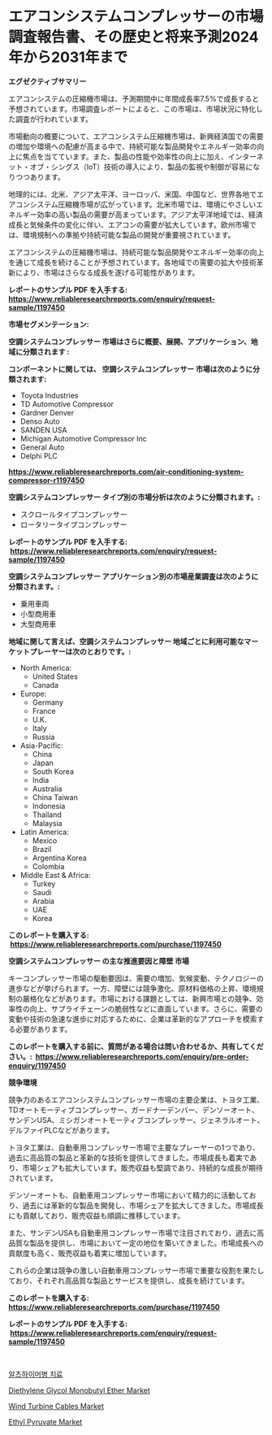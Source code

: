 <p><h1>エアコンシステムコンプレッサーの市場調査報告書、その歴史と将来予測2024年から2031年まで</h1></p><p><strong>エグゼクティブサマリー</strong></p>
<p><p>エアコンシステムの圧縮機市場は、予測期間中に年間成長率7.5%で成長すると予想されています。市場調査レポートによると、この市場は、市場状況に特化した調査が行われています。</p><p>市場動向の概要について、エアコンシステム圧縮機市場は、新興経済国での需要の増加や環境への配慮が高まる中で、持続可能な製品開発やエネルギー効率の向上に焦点を当てています。また、製品の性能や効率性の向上に加え、インターネット・オブ・シングス（IoT）技術の導入により、製品の監視や制御が容易になりつつあります。</p><p>地理的には、北米、アジア太平洋、ヨーロッパ、米国、中国など、世界各地でエアコンシステム圧縮機市場が広がっています。北米市場では、環境にやさしいエネルギー効率の高い製品の需要が高まっています。アジア太平洋地域では、経済成長と気候条件の変化に伴い、エアコンの需要が拡大しています。欧州市場では、環境規制への準拠や持続可能な製品の開発が重要視されています。</p><p>エアコンシステムの圧縮機市場は、持続可能な製品開発やエネルギー効率の向上を通じて成長を続けることが予想されています。各地域での需要の拡大や技術革新により、市場はさらなる成長を遂げる可能性があります。</p></p>
<p><strong>レポートのサンプル PDF を入手する: <a href="https://www.reliableresearchreports.com/enquiry/request-sample/1197450">https://www.reliableresearchreports.com/enquiry/request-sample/1197450</a></strong></p>
<p><strong>市場セグメンテーション:</strong></p>
<p><strong> 空調システムコンプレッサー 市場はさらに概要、展開、アプリケーション、地域に分類されます :</strong></p>
<p><strong>コンポーネントに関しては、 空調システムコンプレッサー 市場は次のように分類されます: &nbsp;</strong></p>
<p><ul><li>Toyota Industries</li><li>TD Automotive Compressor</li><li>Gardner Denver</li><li>Denso Auto</li><li>SANDEN USA</li><li>Michigan Automotive Compressor Inc</li><li>General Auto</li><li>Delphi PLC</li></ul></p>
<p><strong><a href="https://www.reliableresearchreports.com/air-conditioning-system-compressor-r1197450">https://www.reliableresearchreports.com/air-conditioning-system-compressor-r1197450</a></strong></p>
<p><strong> 空調システムコンプレッサー タイプ別の市場分析は次のように分類されます。:</strong></p>
<p><ul><li>スクロールタイプコンプレッサー</li><li>ロータリータイプコンプレッサー</li></ul></p>
<p><strong>レポートのサンプル PDF を入手する: &nbsp;<a href="https://www.reliableresearchreports.com/enquiry/request-sample/1197450">https://www.reliableresearchreports.com/enquiry/request-sample/1197450</a></strong></p>
<p><strong> 空調システムコンプレッサー アプリケーション別の市場産業調査は次のように分類されます。:</strong></p>
<p><ul><li>乗用車両</li><li>小型商用車</li><li>大型商用車</li></ul></p>
<p><strong>地域に関して言えば、空調システムコンプレッサー 地域ごとに利用可能なマーケットプレーヤーは次のとおりです。:</strong></p>
<p><ul>
    <li>
        North America:
        <ul>
            <li>United States</li>
            <li>Canada</li>
        </ul>
    </li>
    <li>
        Europe:
        <ul>
            <li>Germany</li>
            <li>France</li>
            <li>U.K.</li>
            <li>Italy</li>
            <li>Russia</li>
        </ul>
    </li>
    <li>
        Asia-Pacific:
        <ul>
            <li>China</li>
            <li>Japan</li>
            <li>South Korea</li>
            <li>India</li>
            <li>Australia</li>
            <li>China Taiwan</li>
            <li>Indonesia</li>
            <li>Thailand</li>
            <li>Malaysia</li>
        </ul>
    </li>
    <li>
        Latin America:
        <ul>
            <li>Mexico</li>
            <li>Brazil</li>
            <li>Argentina Korea</li>
            <li>Colombia</li>
        </ul>
    </li>
    <li>
        Middle East & Africa:
        <ul>
            <li>Turkey</li>
            <li>Saudi</li>
            <li>Arabia</li>
            <li>UAE</li>
            <li>Korea</li>
        </ul>
    </li>
    </ul></p>
<p><strong>このレポートを購入する: &nbsp;<a href="https://www.reliableresearchreports.com/purchase/1197450">https://www.reliableresearchreports.com/purchase/1197450</a></strong></p>
<p><strong>空調システムコンプレッサー の主な推進要因と障壁 市場</strong></p>
<p><p>キーコンプレッサー市場の駆動要因は、需要の増加、気候変動、テクノロジーの進歩などが挙げられます。一方、障壁には競争激化、原材料価格の上昇、環境規制の厳格化などがあります。市場における課題としては、新興市場との競争、効率性の向上、サプライチェーンの脆弱性などに直面しています。さらに、需要の変動や技術の急速な進歩に対応するために、企業は革新的なアプローチを模索する必要があります。</p></p>
<p><strong>このレポートを購入する前に、質問がある場合は問い合わせるか、共有してください。:&nbsp; <a href="https://www.reliableresearchreports.com/enquiry/pre-order-enquiry/1197450">https://www.reliableresearchreports.com/enquiry/pre-order-enquiry/1197450</a></strong></p>
<p><strong>競争環境</strong></p>
<p><p>競争力のあるエアコンシステムコンプレッサー市場の主要企業は、トヨタ工業、TDオートモーティブコンプレッサー、ガードナーデンバー、デンソーオート、サンデンUSA、ミシガンオートモーティブコンプレッサー、ジェネラルオート、デルファイPLCなどがあります。</p><p>トヨタ工業は、自動車用コンプレッサー市場で主要なプレーヤーの1つであり、過去に高品質の製品と革新的な技術を提供してきました。市場成長も着実であり、市場シェアも拡大しています。販売収益も堅調であり、持続的な成長が期待されています。</p><p>デンソーオートも、自動車用コンプレッサー市場において精力的に活動しており、過去には革新的な製品を開発し、市場シェアを拡大してきました。市場成長にも貢献しており、販売収益も順調に推移しています。</p><p>また、サンデンUSAも自動車用コンプレッサー市場で注目されており、過去に高品質な製品を提供し、市場において一定の地位を築いてきました。市場成長への貢献度も高く、販売収益も着実に増加しています。</p><p>これらの企業は競争の激しい自動車用コンプレッサー市場で重要な役割を果たしており、それぞれ高品質な製品とサービスを提供し、成長を続けています。</p></p>
<p><strong>このレポートを購入する: &nbsp; <a href="https://www.reliableresearchreports.com/purchase/1197450">https://www.reliableresearchreports.com/purchase/1197450</a></strong></p>
<p><strong>レポートのサンプル PDF を入手する: &nbsp;<a href="https://www.reliableresearchreports.com/enquiry/request-sample/1197450">https://www.reliableresearchreports.com/enquiry/request-sample/1197450</a></strong><strong></strong></p>
<p>&nbsp;</p>
<p><p><a href="https://github.com/KellyLyncyh543964/Market-Research-Report-List-1/blob/main/296618031664.md">알츠하이머병 치료</a></p><p><a href="https://issuu.com/reportprime-2/docs/diethylene-glycol-monobutyl-ether-market-size-2030">Diethylene Glycol Monobutyl Ether Market</a></p><p><a href="https://www.linkedin.com/pulse/wind-turbine-cables-market-outlook-industry-overview-forecast-a2ppf?trackingId=3wcov9w56gx%2BzrO17k157w%3D%3D">Wind Turbine Cables Market</a></p><p><a href="https://issuu.com/reportprime-2/docs/ethyl-pyruvate-market-size-2030.pptx">Ethyl Pyruvate Market</a></p></p>